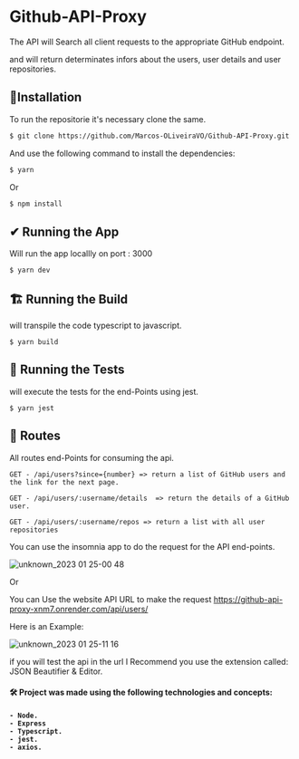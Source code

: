 # Github-API-Proxy

The API will Search all client requests to the appropriate GitHub endpoint.

and will return determinates infors about the users, user details and user repositories.

## :rocket:Installation
To run the repositorie it's necessary clone the same.

```bash
$ git clone https://github.com/Marcos-OLiveiraVO/Github-API-Proxy.git
```

And use the following command to install the dependencies:

```bash
$ yarn 
```
Or

```bash
$ npm install 
```

## ✔  Running the App
Will run the app locallly on port : 3000

    $ yarn dev

## 🏗️  Running the Build
will transpile the code typescript to javascript.

    $ yarn build
    
## 🧪 Running the Tests
will execute the tests for the end-Points using jest.

    $ yarn jest
   
## 🏴󠁵󠁭󠀹󠀵󠁿 Routes
All routes end-Points for consuming the api.

    GET - /api/users?since={number} => return a list of GitHub users and the link for the next page.
    
    GET - /api/users/:username/details  => return the details of a GitHub user.
    
    GET - /api/users/:username/repos => return a list with all user repositories
 
 You can use the insomnia app to do the request for the API end-points.
 
![unknown_2023 01 25-00 48](https://user-images.githubusercontent.com/88260644/214475807-3d6918ea-21c0-462d-95e3-5e69a88fc3c3.gif)

Or 

You can Use the website API URL to make the request
https://github-api-proxy-xnm7.onrender.com/api/users/

Here is an Example: 

![unknown_2023 01 25-11 16](https://user-images.githubusercontent.com/88260644/214586920-104c946b-5aef-488f-b88f-ae45cbec0782.gif)


if you will test the api in the url I Recommend you use the extension called: JSON Beautifier & Editor.


<h4> 🛠 Project was made using the following technologies and concepts: <h4>

    - Node.
    - Express
    - Typescript.
    - jest.
    - axios.
